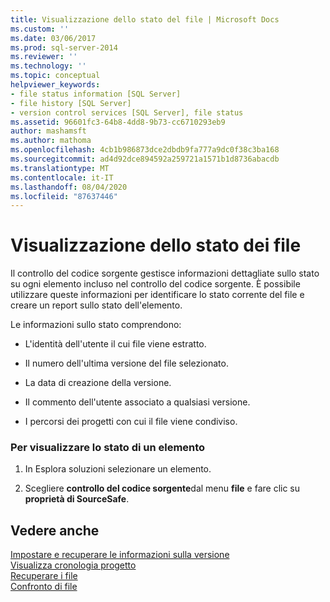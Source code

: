 ```yaml
---
title: Visualizzazione dello stato del file | Microsoft Docs
ms.custom: ''
ms.date: 03/06/2017
ms.prod: sql-server-2014
ms.reviewer: ''
ms.technology: ''
ms.topic: conceptual
helpviewer_keywords:
- file status information [SQL Server]
- file history [SQL Server]
- version control services [SQL Server], file status
ms.assetid: 96601fc3-64b8-4dd8-9b73-cc6710293eb9
author: mashamsft
ms.author: mathoma
ms.openlocfilehash: 4cb1b986873dce2dbdb9fa777a9dc0f38c3ba168
ms.sourcegitcommit: ad4d92dce894592a259721a1571b1d8736abacdb
ms.translationtype: MT
ms.contentlocale: it-IT
ms.lasthandoff: 08/04/2020
ms.locfileid: "87637446"
---
```

# <a name="view-file-status"></a>Visualizzazione dello stato dei file
  Il controllo del codice sorgente gestisce informazioni dettagliate sullo stato su ogni elemento incluso nel controllo del codice sorgente. È possibile utilizzare queste informazioni per identificare lo stato corrente del file e creare un report sullo stato dell'elemento.  
  
 Le informazioni sullo stato comprendono:  
  
-   L'identità dell'utente il cui file viene estratto.  
  
-   Il numero dell'ultima versione del file selezionato.  
  
-   La data di creazione della versione.  
  
-   Il commento dell'utente associato a qualsiasi versione.  
  
-   I percorsi dei progetti con cui il file viene condiviso.  
  
### <a name="to-view-the-status-of-an-item"></a>Per visualizzare lo stato di un elemento  
  
1.  In Esplora soluzioni selezionare un elemento.  
  
2.  Scegliere **controllo del codice sorgente**dal menu **file** e fare clic su **proprietà di SourceSafe**.  
  
## <a name="see-also"></a>Vedere anche  
 [Impostare e recuperare le informazioni sulla versione](../../2014/database-engine/set-and-retrieve-version-information.md)   
 [Visualizza cronologia progetto](../../2014/database-engine/view-project-history.md)   
 [Recuperare i file](../../2014/database-engine/retrieve-files.md)   
 [Confronto di file](../../2014/database-engine/compare-files.md)  
  
  
